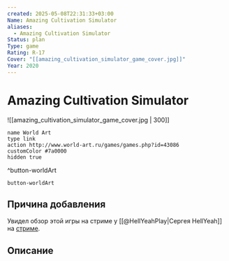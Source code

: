 ```yaml
---
created: 2025-05-08T22:31:33+03:00
Name: Amazing Cultivation Simulator
aliases:
  - Amazing Cultivation Simulator
Status: plan
Type: game
Rating: R-17
Cover: "[[amazing_cultivation_simulator_game_cover.jpg]]"
Year: 2020
---
```


# Amazing Cultivation Simulator

![[amazing_cultivation_simulator_game_cover.jpg | 300]]


```button
name World Art
type link
action http://www.world-art.ru/games/games.php?id=43086
customColor #7a0000
hidden true
```
^button-worldArt



`button-worldArt`

## Причина добавления

Увидел обзор этой игры на стриме у [[@HellYeahPlay|Сергея HellYeah]] на [стриме](https://www.twitch.tv/videos/2452716054?filter=archives&sort=time).

## Описание


